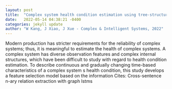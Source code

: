 ```yaml
---
layout: post
title:  "Complex system health condition estimation using tree-structured simple recurrent unit networks"
date:   2022-05-14 04:38:21 -0400
categories: jekyll update
author: "W Kang, J Xiao, J Xue - Complex & Intelligent Systems, 2022"
---
```

Modern production has stricter requirements for the reliability of complex systems; thus, it is meaningful to estimate the health of complex systems. A complex system has diverse observation features and complex internal structures, which have been difficult to study with regard to health condition estimation. To describe continuous and gradually changing time-based characteristics of a complex system s health condition, this study develops a feature selection model based on the information Cites: Cross-sentence n-ary relation extraction with graph lstms